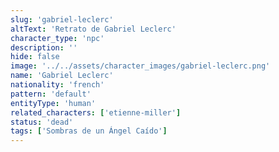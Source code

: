 ```yaml
---
slug: 'gabriel-leclerc'
altText: 'Retrato de Gabriel Leclerc'
character_type: 'npc'
description: ''
hide: false
image: '../../assets/character_images/gabriel-leclerc.png'
name: 'Gabriel Leclerc'
nationality: 'french'
pattern: 'default'
entityType: 'human'
related_characters: ['etienne-miller']
status: 'dead'
tags: ['Sombras de un Ángel Caído']
---
```

